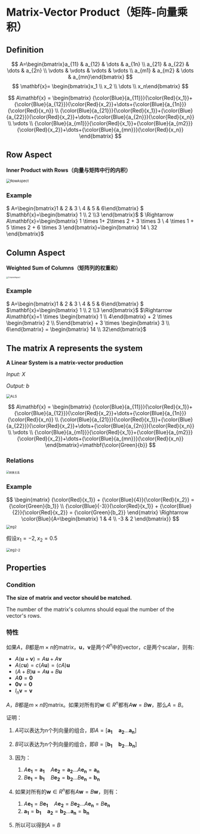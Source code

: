 # Matrix-Vector Product（矩阵-向量乘积）

## Definition

$$
A=\begin{bmatrix}a_{11} & a_{12} & \dots & a_{1n} \\ a_{21} & a_{22} & \dots & a_{2n} \\ \vdots & \vdots & \vdots & \vdots \\ a_{m1} & a_{m2} & \dots & a_{mn}\end{bmatrix}
$$
$$
\mathbf{x}= \begin{bmatrix}x_1 \\ x_2 \\ \dots \\ x_n\end{bmatrix}
$$

$$
A\mathbf{x} = \begin{bmatrix}
 {\color{Blue}{a_{11}}}{\color{Red}{x_1}}+{\color{Blue}{a_{12}}}{\color{Red}{x_2}}+\dots+{\color{Blue}{a_{1n}}}{\color{Red}{x_n}}  \\
 {\color{Blue}{a_{21}}}{\color{Red}{x_1}}+{\color{Blue}{a_{22}}}{\color{Red}{x_2}}+\dots+{\color{Blue}{a_{2n}}}{\color{Red}{x_n}} \\
 \vdots \\
{\color{Blue}{a_{m1}}}{\color{Red}{x_1}}+{\color{Blue}{a_{m2}}}{\color{Red}{x_2}}+\dots+{\color{Blue}{a_{mn}}}{\color{Red}{x_n}}
\end{bmatrix}
$$

## Row Aspect

**Inner Product with Rows（向量与矩阵中行的内积）**

<img src="RowAspect.jpg" alt="RowAspect" style="zoom:67%;" />

### Example

$ A=\begin{bmatrix}1 & 2 & 3 \\ 4 & 5 & 6\end{bmatrix} $ $\mathbf{x}=\begin{bmatrix} 1 \\ 2 \\3 \end{bmatrix}$ $ \Rightarrow A\mathbf{x}=\begin{bmatrix} 1 \times 1+ 2\times 2 + 3 \times 3 \\ 4 \times 1 + 5 \times 2 + 6 \times 3 \end{bmatrix}=\begin{bmatrix} 14 \\ 32 \end{bmatrix}$

## Column Aspect

**Weighted Sum of Columns（矩阵列的权重和）**

<img src="ColumnAspect.jpg" alt="ColumnAspect" style="zoom: 33%;" />

### Example

$ A=\begin{bmatrix}1 & 2 & 3 \\ 4 & 5 & 6\end{bmatrix} $ $\mathbf{x}=\begin{bmatrix} 1 \\ 2 \\3 \end{bmatrix}$ $\Rightarrow A\mathbf{x}=1 \times \begin{bmatrix} 1 \\ 4\end{bmatrix} + 2 \times \begin{bmatrix} 2 \\ 5\end{bmatrix} + 3 \times \begin{bmatrix} 3 \\ 6\end{bmatrix} = \begin{bmatrix} 14 \\ 32\end{bmatrix}$



## The matrix A represents the system

**A Linear System is a matrix-vector production**



*Input: X*

*Output: b*



<img src="ALS.jpg" alt="ALS" style="zoom:67%;" />


$$
A\mathbf{x} = \begin{bmatrix}
 {\color{Blue}{a_{11}}}{\color{Red}{x_1}}+{\color{Blue}{a_{12}}}{\color{Red}{x_2}}+\dots+{\color{Blue}{a_{1n}}}{\color{Red}{x_n}}  \\
 {\color{Blue}{a_{21}}}{\color{Red}{x_1}}+{\color{Blue}{a_{22}}}{\color{Red}{x_2}}+\dots+{\color{Blue}{a_{2n}}}{\color{Red}{x_n}} \\
 \vdots \\
{\color{Blue}{a_{m1}}}{\color{Red}{x_1}}+{\color{Blue}{a_{m2}}}{\color{Red}{x_2}}+\dots+{\color{Blue}{a_{mn}}}{\color{Red}{x_n}}
\end{bmatrix}=\mathbf{\color{Green}{b}}
$$



### Relations

<img src="zj.jpg" alt="转换关系" style="zoom:50%;" />



### Example


$$
\begin{matrix} {\color{Red}{x_1}} + {\color{Blue}{4}}{\color{Red}{x_2}} = {\color{Green}{b_1}} \\ {\color{Blue}{-3}}{\color{Red}{x_1}} + {\color{Blue}{2}}{\color{Red}{x_2}} = {\color{Green}{b_2}} \end{matrix} \Rightarrow \color{Blue}{A=\begin{bmatrix} 1 & 4 \\ -3 & 2  \end{bmatrix}}
$$
<img src="eg2.jpg" alt="eg2" style="zoom:67%;" />

假设$x_1=-2, x_2=0.5$

<img src="eg2-2.jpg" alt="eg2-2" style="zoom:67%;" />

## Properties

### Condition

**The size of matrix and vector should be matched.**

The number of the matrix's columns should equal the number of  the vector's rows.

### 特性

如果$A$，$B$都是$m \times n$的matrix，$\mathbf{u}$，$\mathbf{v}$是两个$R^n$中的vector，$c$是两个scalar，则有:

* $A(\mathbf{u}+\mathbf{v})=A\mathbf{u}+A\mathbf{v}$
* $A(c\mathbf{u})=c(A\mathbf{u})=(cA)\mathbf{u}$
* $(A+B)\mathbf{u}=A\mathbf{u}+B\mathbf{u}$
* $A\mathbf{0}=\mathbf{0}$
* $\mathbf{0}\mathbf{v}=\mathbf{0}$
* $I_n \mathbf{v}=\mathbf{v}$



$A$，$B$都是$m \times n$的matrix。如果对所有的$\mathbf{w} \in R^n$都有$A\mathbf{w}=B\mathbf{w}$，那么$A=B$。

证明：

1. $A$可以表达为n个列向量的组合，即$A=[\mathbf{a_1} \quad \mathbf{a_2} \dots \mathbf{a_n}]$

2. $B$可以表达为n个列向量的组合，即$B=[\mathbf{b_1} \quad \mathbf{b_2} \dots \mathbf{b_n}]$

3. 因为：

   1. $A\mathbf{e_1}=\mathbf{a_1} \quad A\mathbf{e_2}=\mathbf{a_2} \dots A\mathbf{e_n}=\mathbf{a_n}$
   2. $B\mathbf{e_1}=\mathbf{b_1} \quad B\mathbf{e_2}=\mathbf{b_2} \dots B\mathbf{e_n}=\mathbf{b_n}$

4. 如果对所有的$\mathbf{w} \in R^n$都有$A\mathbf{w}=B\mathbf{w}$，则有：

   1. $A\mathbf{e_1}=B\mathbf{e_1} \quad A\mathbf{e_2}=B\mathbf{e_2} \dots A\mathbf{e_n}=B\mathbf{e_n}$
   2. $\mathbf{a_1}=\mathbf{b_1} \quad \mathbf{a_2}=\mathbf{b_2} \dots \mathbf{a_n}=\mathbf{b_n}$

5. 所以可以得到$A=B$

   

